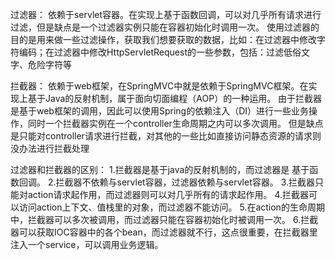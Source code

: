 过滤器：
依赖于servlet容器。在实现上基于函数回调，可以对几乎所有请求进行过滤，但是缺点是一个过滤器实例只能在容器初始化时调用一次。
使用过滤器的目的是用来做一些过滤操作，获取我们想要获取的数据，比如：在过滤器中修改字符编码；在过滤器中修改HttpServletRequest的一些参数，包括：过滤低俗文字、危险字符等

拦截器：
依赖于web框架，在SpringMVC中就是依赖于SpringMVC框架。在实现上基于Java的反射机制，属于面向切面编程（AOP）的一种运用。
由于拦截器是基于web框架的调用，因此可以使用Spring的依赖注入（DI）进行一些业务操作，同时一个拦截器实例在一个controller生命周期之内可以多次调用。
但是缺点是只能对controller请求进行拦截，对其他的一些比如直接访问静态资源的请求则没办法进行拦截处理

过滤器和拦截器的区别：
1.拦截器是基于java的反射机制的，而过滤器是                                                                                                                                                                                                                                                                                                                                                                                               基于函数回调。
2.拦截器不依赖与servlet容器，过滤器依赖与servlet容器。
3.拦截器只能对action请求起作用，而过滤器则可以对几乎所有的请求起作用。
4.拦截器可以访问action上下文、值栈里的对象，而过滤器不能访问。
5.在action的生命周期中，拦截器可以多次被调用，而过滤器只能在容器初始化时被调用一次。
6.拦截器可以获取IOC容器中的各个bean，而过滤器就不行，这点很重要，在拦截器里注入一个service，可以调用业务逻辑。